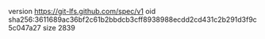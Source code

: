 version https://git-lfs.github.com/spec/v1
oid sha256:3611689ac36bf2c61b2bbdcb3cff8938988ecdd2cd431c2b291d3f9c5c047a27
size 2839

